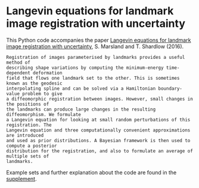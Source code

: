 # Langevin equations for landmark image registration with uncertainty

This Python code accompanies the paper [Langevin equations for landmark image registration with
uncertainty](http://arxiv.org/abs/1605.09276), S. Marsland and T. Shardlow (2016).

    Registration of images parameterised by landmarks provides a useful method of 
    describing shape variations by computing the minimum-energy time-dependent deformation
    field that flows one landmark set to the other. This is sometimes known as the geodesic
    interpolating spline and can be solved via a Hamiltonian boundary-value problem to give
    a diffeomorphic registration between images. However, small changes in the positions of
    the landmarks can produce large changes in the resulting diffeomorphism. We formulate
    a Langevin equation for looking at small random perturbations of this registration. The
    Langevin equation and three computationally convenient approximations are introduced
    and used as prior distributions. A Bayesian framework is then used to compute a posterior
    distribution for the registration, and also to formulate an average of multiple sets of
    landmarks.

 Example sets and further explanation about the code are found in the [supplement](https://github.com/tonyshardlow/reg_sde/blob/master/sde_imag_supplement.pdf).
